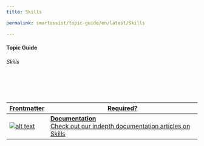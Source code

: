 ```yaml
---
title: Skills

permalink: smartassist/topic-guide/en/latest/Skills     

---
```

#### Topic Guide
###### Skills

<br>
<br>
<br>

<a class="doc-link" target="_blank" href="https://docs.kore.ai/smartassist/skills/skills/">

| Frontmatter | Required? |
|-------------|-------------|
| ![alt text](images/docIcon.svg "Title") | **Documentation**  <br /> Check out our indepth documentation articles on Skills | 


</a>